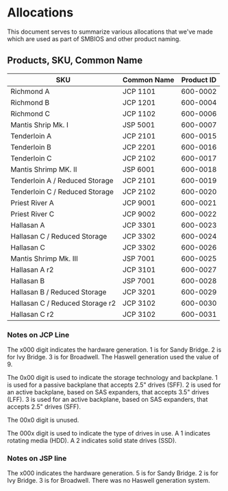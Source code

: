 <!--
    This Source Code Form is subject to the terms of the Mozilla Public
    License, v. 2.0. If a copy of the MPL was not distributed with this
    file, You can obtain one at http://mozilla.org/MPL/2.0/.
-->

<!--
    Copyright (c) 2017, Joyent, Inc.
-->

# Allocations

This document serves to summarize various allocations that we've made
which are used as part of SMBIOS and other product naming.

## Products, SKU, Common Name

| SKU | Common Name | Product ID |
|-----|-------------|------------|
| Richmond A | JCP 1101 | 600-0002 |
| Richmond B | JCP 1201 | 600-0004 |
| Richmond C | JCP 1102 | 600-0006 |
| Mantis Shrip Mk. I | JSP 5001 | 600-0007 |
| Tenderloin A | JCP 2101 | 600-0015 |
| Tenderloin B | JCP 2201 | 600-0016 |
| Tenderloin C | JCP 2102 | 600-0017 |
| Mantis Shrimp MK. II | JSP 6001 | 600-0018 |
| Tenderloin A / Reduced Storage | JCP 2101 | 600-0019 |
| Tenderloin C / Reduced Storage | JCP 2102 | 600-0020 |
| Priest River A | JCP 9001 | 600-0021 |
| Priest River C | JCP 9002 | 600-0022 |
| Hallasan A | JCP 3301 | 600-0023 |
| Hallasan C / Reduced Storage | JCP 3302 | 600-0024 |
| Hallasan C | JCP 3302 | 600-0026 |
| Mantis Shrimp Mk. III | JSP 7001 | 600-0025 |
| Hallasan A r2 | JCP 3101 | 600-0027 |
| Hallasan B | JSP 7001 | 600-0028 |
| Hallasan B / Reduced Storage | JCP 3201 | 600-0029 |
| Hallasan C / Reduced Storage r2 | JCP 3102 | 600-0030 |
| Hallasan C r2 | JCP 3102 | 600-0031 |

### Notes on JCP Line

The x000 digit indicates the hardware generation. 1 is for Sandy Bridge.
2 is for Ivy Bridge. 3 is for Broadwell. The Haswell generation used the
value of 9.

The 0x00 digit is used to indicate the storage technology and backplane.
1 is used for a passive backplane that accepts 2.5" drives (SFF). 2 is
used for an active backplane, based on SAS expanders, that accepts 3.5"
drives (LFF). 3 is used for an active backplane, based on SAS expanders,
that accepts 2.5" drives (SFF).

The 00x0 digit is unused.

The 000x digit is used to indicate the type of drives in use. A 1
indicates rotating media (HDD). A 2 indicates solid state drives (SSD).

### Notes on JSP line

The x000 indicates the hardware generation. 5 is for Sandy Bridge. 2 is
for Ivy Bridge. 3 is for Broadwell. There was no Haswell generation
system.

